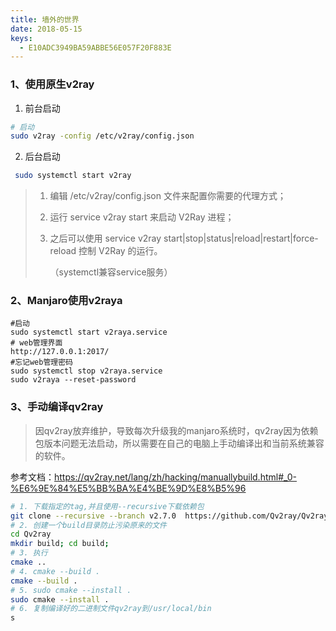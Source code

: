 ```yaml
---
title: 墙外的世界
date: 2018-05-15
keys:
  - E10ADC3949BA59ABBE56E057F20F883E
---
```

### 1、使用原生v2ray

1. 前台启动

```bash
# 启动
sudo v2ray -config /etc/v2ray/config.json
```

2. 后台启动

```bash
 sudo systemctl start v2ray
```



> 1. 编辑 /etc/v2ray/config.json 文件来配置你需要的代理方式；
>
> 2. 运行 service v2ray start 来启动 V2Ray 进程；
>
> 3. 之后可以使用 service v2ray start|stop|status|reload|restart|force-reload 控制 V2Ray 的运行。
>
>    （systemctl兼容service服务）



### 2、Manjaro使用v2raya

```shell
#启动
sudo systemctl start v2raya.service
# web管理界面
http://127.0.0.1:2017/
#忘记web管理密码
sudo systemctl stop v2raya.service
sudo v2raya --reset-password
```



### 3、手动编译qv2ray

> 因qv2ray放弃维护，导致每次升级我的manjaro系统时，qv2ray因为依赖包版本问题无法启动，所以需要在自己的电脑上手动编译出和当前系统兼容的软件。

参考文档：https://qv2ray.net/lang/zh/hacking/manuallybuild.html#_0-%E6%9E%84%E5%BB%BA%E4%BE%9D%E8%B5%96

```bash
# 1. 下载指定的tag,并且使用--recursive下载依赖包
git clone --recursive --branch v2.7.0  https://github.com/Qv2ray/Qv2ray.git
# 2. 创建一个build目录防止污染原来的文件
cd Qv2ray
mkdir build; cd build;
# 3. 执行
cmake ..
# 4. cmake --build .
cmake --build .
# 5. sudo cmake --install .
sudo cmake --install .
# 6. 复制编译好的二进制文件qv2ray到/usr/local/bin
s
```



